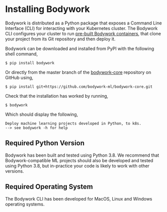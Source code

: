 # Installing Bodywork

Bodywork is distributed as a Python package that exposes a Command Line Interface (CLI) for interacting with your Kubernetes cluster. The Bodywork CLI configures your cluster to run [pre-built Bodywork containers](https://hub.docker.com/repository/docker/bodyworkml/bodywork-core), that clone your project from its Git repository and then deploy it.

Bodywork can be downloaded and installed from PyPI with the following shell command,

```text
$ pip install bodywork
```

Or directly from the master branch of the [bodywork-core](https://github.com/bodywork-ml/bodywork-core) repository on GitHub using,

```text
$ pip install git+https://github.com/bodywork-ml/bodywork-core.git
```

Check that the installation has worked by running,

```text
$ bodywork
```

Which should display the following,

```text
Deploy machine learning projects developed in Python, to k8s.
--> see bodywork -h for help
```

## Required Python Version

Bodywork has been built and tested using Python 3.8. We recommend that Bodywork-compatible ML projects should also be developed and tested using Python 3.8, but in-practice your code is likely to work with other versions.

## Required Operating System

The Bodywork CLI has been developed for MacOS, Linux and Windows operating systems.
